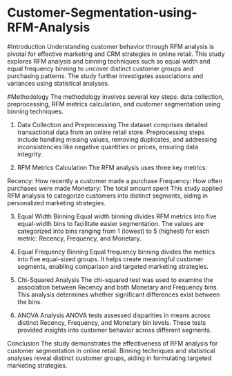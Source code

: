 # Customer-Segmentation-using-RFM-Analysis
#Introduction
Understanding customer behavior through RFM analysis is pivotal for effective marketing and CRM strategies in online retail. This study explores RFM analysis and binning techniques such as equal width and equal frequency binning to uncover distinct customer groups and purchasing patterns. The study further investigates associations and variances using statistical analyses.

#Methodology
The methodology involves several key steps: data collection, preprocessing, RFM metrics calculation, and customer segmentation using binning techniques.

1. Data Collection and Preprocessing
The dataset comprises detailed transactional data from an online retail store. Preprocessing steps include handling missing values, removing duplicates, and addressing inconsistencies like negative quantities or prices, ensuring data integrity.

2. RFM Metrics Calculation
The RFM analysis uses three key metrics:

Recency: How recently a customer made a purchase
Frequency: How often purchases were made
Monetary: The total amount spent
This study applied RFM analysis to categorize customers into distinct segments, aiding in personalized marketing strategies.

3. Equal Width Binning
Equal width binning divides RFM metrics into five equal-width bins to facilitate easier segmentation. The values are categorized into bins ranging from 1 (lowest) to 5 (highest) for each metric: Recency, Frequency, and Monetary.

4. Equal Frequency Binning
Equal frequency binning divides the metrics into five equal-sized groups. It helps create meaningful customer segments, enabling comparison and targeted marketing strategies.

5. Chi-Squared Analysis
The chi-squared test was used to examine the association between Recency and both Monetary and Frequency bins. This analysis determines whether significant differences exist between the bins.

6. ANOVA Analysis
ANOVA tests assessed disparities in means across distinct Recency, Frequency, and Monetary bin levels. These tests provided insights into customer behavior across different segments.

Conclusion
The study demonstrates the effectiveness of RFM analysis for customer segmentation in online retail. Binning techniques and statistical analyses reveal distinct customer groups, aiding in formulating targeted marketing strategies.

